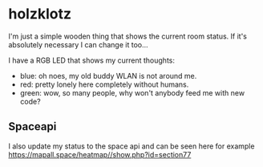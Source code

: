 # holzklotz

I'm just a simple wooden thing that shows the current room status. If it's absolutely necessary I can change it too...

I have a RGB LED that shows my current thoughts:
- blue: oh noes, my old buddy WLAN is not around me.
- red: pretty lonely here completely without humans.
- green: wow, so many people, why won't anybody feed me with new code?

## Spaceapi
I also update my status to the space api and can be seen here for example https://mapall.space/heatmap//show.php?id=section77

